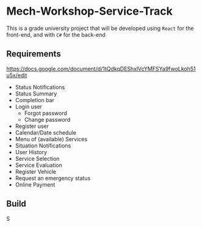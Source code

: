# Mech-Workshop-Service-Track
This is a grade university project that will be developed using `React` for the front-end, and with `C#` for the back-end

## Requirements

https://docs.google.com/document/d/1tQdkqDEShxlVcYMFSYa9fwoLkoh51u5x/edit

* Status Notifications
* Status Summary
* Completion bar
* Login user
  * Forgot password
  * Change password
* Register user
* Calendar/Date schedule
* Menu of (available) Services
* Situation Notifications
* User History
* Service Selection
* Service Evaluation
* Register Vehicle
* Request an emergency status
* Online Payment

## Build
S
